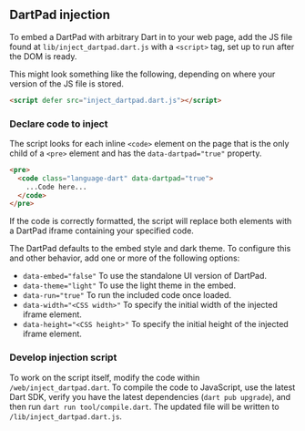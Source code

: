 ## DartPad injection

To embed a DartPad with arbitrary Dart in to your web page, add the
JS file found at `lib/inject_dartpad.dart.js` with a `<script>` tag,
set up to run after the DOM is ready.

This might look something like the following, depending on where
your version of the JS file is stored.

```html
<script defer src="inject_dartpad.dart.js"></script>
```

### Declare code to inject

The script looks for each inline `<code>` element on the page
that is the only child of a `<pre>` element and
has the `data-dartpad="true"` property.

```html
<pre>
  <code class="language-dart" data-dartpad="true">
    ...Code here...
  </code>
</pre>
```

If the code is correctly formatted, the script will replace
both elements with a DartPad iframe containing your specified code.

The DartPad defaults to the embed style and dark theme. To configure
this and other behavior, add one or more of the following options:

- `data-embed="false"`
  To use the standalone UI version of DartPad.
- `data-theme="light"`
  To use the light theme in the embed.
- `data-run="true"`
  To run the included code once loaded.
- `data-width="<CSS width>"`
  To specify the initial width of the injected iframe element.
- `data-height="<CSS height>"`
  To specify the initial height of the injected iframe element.

### Develop injection script

To work on the script itself, modify the code within `/web/inject_dartpad.dart`.
To compile the code to JavaScript, use the latest Dart SDK,
verify you have the latest dependencies (`dart pub upgrade`), and then
run `dart run tool/compile.dart`.
The updated file will be written to `/lib/inject_dartpad.dart.js`.
